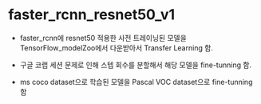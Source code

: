 # faster_rcnn_resnet50_v1

- faster_rcnn에 resnet50 적용한 사전 트레이닝된 모델을 TensorFlow_modelZoo에서 다운받아서 Transfer Learning 함. 

- 구글 코랩 세션 문제로 인해 스텝 회수를 분할해서 해당 모델을 fine-tunning 함.

- ms coco dataset으로 학습된 모델을 Pascal VOC dataset으로 fine-tunning 함
